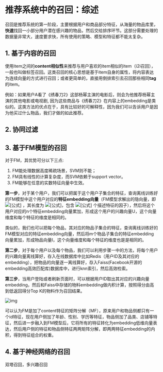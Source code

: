 # 推荐系统中的召回：综述

召回是推荐系统的第一阶段，主要根据用户和商品部分特征，从海量的物品库里，**快速**找回一小部分用户潜在感兴趣的物品，然后交给排序环节。这部分需要处理的数据量非常大，速度要求快，所有使用的策略、模型和特征都不能太复杂。

## 1. 基于内容的召回

使用item之间的**content相似性**来推荐与用户喜欢的item相似的item（i2i召回），一般也叫做标签召回。这类召回的核心思想是基于item自身的属性，将内容表达为连续向量的方式进行召回；或者更简单的，直接用倒排索引去召回那些相同**tag**的item。

例如：如果用户A看了《绣春刀2》这部杨幂主演的电影后，则会为他推荐杨幂主演的其他电影或电视剧, 因为这些商品与《绣春刀2》在内容上的embedding是类似的。这类方法的优点在于，具有比较好的可解释性，因为我们可以告诉用户是因为他买过什么物品，我们才做的如此推荐。

## 2. 协同过滤



## 3. 基于FM模型的召回

对于FM，其优势可分以下三点:

1. FM能处理数据高度稀疏场景，SVM则不能；
2. FM具有线性的计算复杂度，而SVM依赖于support vector。
3. FM能够在任意的实数特征向量中生效。

**第一步**，对于某个用户，我们可以把属于这个用户子集合的特征，查询离线训练好的FM模型中这个用户对应的**特征embedding向量**（FM模型求解出的隐向量，即 ![[公式]](https://www.zhihu.com/equation?tex=v_i) ，其长度为 ![[公式]](https://www.zhihu.com/equation?tex=k)，包含 ![[公式]](https://www.zhihu.com/equation?tex=k) 个描述特征的因子），然后将这个用户对应的n个特征embedding向量累加，形成这个用户的兴趣向量U，这个向量维度和每个特征的维度是相同的。

类似的，我们也可以把每个物品，其对应的物品子集合的特征，查询离线训练好的FM模型对应的特征embedding向量，然后将m个物品子集合的特征embedding向量累加，形成物品向量I，这个向量维度和每个特征的维度也是是相同的。



**第二步**，对于每个用户以及每个物品，我们可以利用步骤一中的方法，将每个用户的兴趣向量离线算好，存入在线数据库中比如Redis（用户ID及其对应的embedding），把物品的向量逐一离线算好，存入Faiss(Facebook开源的embedding高效匹配库)数据库中，进行knn索引，然后高效检索。



**第三步**，当用户登陆或者刷新页面时，可以根据用户ID取出其对应的兴趣向量embedding，然后和Faiss中存储的物料embedding做内积计算，按照得分由高到低返回得分Top K的物料作为召回结果。



![img](https://pic2.zhimg.com/80/v2-1b5d8ead9eb36c5f23f6df2db3c98b91_1440w.jpg)

可以认为FM是加了content特征的矩阵分解（MF），原来用户和物品侧都只有一个id特征，现在用户侧加了年龄、性别、学历等特征，物品侧加了品类、店铺等特征，然后进一步融入到FM模型后，它将所有的特征转化为embedding低维向量表达，然后用户侧的特征和物品侧特征两两矩阵分解，即两两特征embedding的内积，得到特征组合的权重。

## 4. 基于神经网络的召回

双塔召回，多兴趣召回